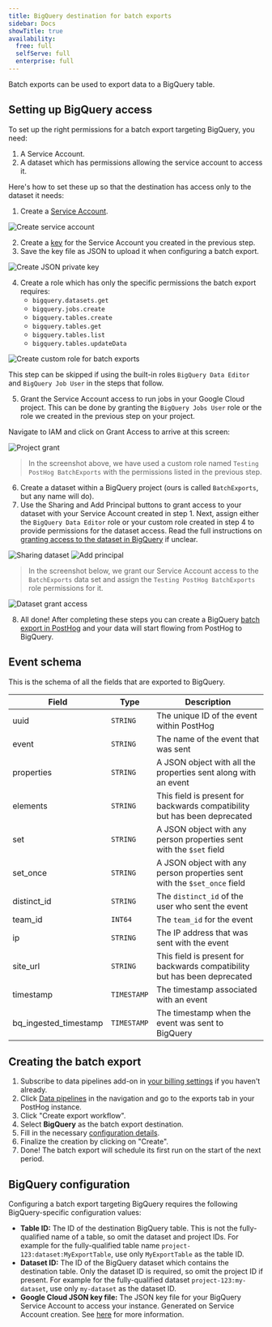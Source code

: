 ```yaml
---
title: BigQuery destination for batch exports
sidebar: Docs
showTitle: true
availability:
  free: full
  selfServe: full
  enterprise: full
---
```


Batch exports can be used to export data to a BigQuery table.

## Setting up BigQuery access

To set up the right permissions for a batch export targeting BigQuery, you need:

1. A Service Account.
2. A dataset which has permissions allowing the service account to access it.

Here's how to set these up so that the destination has access only to the dataset it needs:

1. Create a [Service Account](https://cloud.google.com/iam/docs/service-accounts-create#creating).

![Create service account](https://res.cloudinary.com/dmukukwp6/image/upload/v1710055416/posthog.com/contents/images/docs/batch-exports/bigquery/create-service-account.png)

2. Create a [key](https://cloud.google.com/iam/docs/keys-create-delete#creating) for the Service Account you created in the previous step.
3. Save the key file as JSON to upload it when configuring a batch export.

![Create JSON private key](https://res.cloudinary.com/dmukukwp6/image/upload/v1710055416/posthog.com/contents/images/docs/batch-exports/bigquery/create-private-key-json.png)

4. Create a role which has only the specific permissions the batch export requires:
   * `bigquery.datasets.get`
   * `bigquery.jobs.create`
   * `bigquery.tables.create`
   * `bigquery.tables.get`
   * `bigquery.tables.list`
   * `bigquery.tables.updateData`

![Create custom role for batch exports](https://res.cloudinary.com/dmukukwp6/image/upload/v1710055416/posthog.com/contents/images/docs/batch-exports/bigquery/create-role.png)

This step can be skipped if using the built-in roles `BigQuery Data Editor` and `BigQuery Job User` in the steps that follow.

5. Grant the Service Account access to run jobs in your Google Cloud project. This can be done by granting the `BigQuery Jobs User` role or the role we created in the previous step on your project.

Navigate to IAM and click on Grant Access to arrive at this screen:

![Project grant](https://res.cloudinary.com/dmukukwp6/image/upload/v1710055416/posthog.com/contents/images/docs/batch-exports/bigquery/project-grant.png)

> In the screenshot above, we have used a custom role named `Testing PostHog BatchExports` with the permissions listed in the previous step.

6. Create a dataset within a BigQuery project (ours is called `BatchExports`, but any name will do).
7. Use the Sharing and Add Principal buttons to grant access to your dataset with your Service Account created in step 1. Next, assign either the `BigQuery Data Editor` role or your custom role created in step 4 to provide permissions for the dataset access. Read the full instructions on [granting access to the dataset in BigQuery](https://cloud.google.com/bigquery/docs/control-access-to-resources-iam#grant_access_to_a_dataset) if unclear.

![Sharing dataset](https://res.cloudinary.com/dmukukwp6/image/upload/v1710055416/posthog.com/contents/images/docs/batch-exports/bigquery/dataset-sharing.png)
![Add principal](https://res.cloudinary.com/dmukukwp6/image/upload/v1710055416/posthog.com/contents/images/docs/batch-exports/bigquery/dataset-add-principal.png)

> In the screenshot below, we grant our Service Account access to the `BatchExports` data set and assign the `Testing PostHog BatchExports` role permissions for it.

![Dataset grant access](https://res.cloudinary.com/dmukukwp6/image/upload/v1710055416/posthog.com/contents/images/docs/batch-exports/bigquery/dataset-grant-access.png)

8. All done! After completing these steps you can create a BigQuery [batch export in PostHog](https://app.posthog.com/project/apps?tab=batch_exports) and your data will start flowing from PostHog to BigQuery.

## Event schema

This is the schema of all the fields that are exported to BigQuery.

| Field                 | Type        | Description                                                               |
|-----------------------|-------------|---------------------------------------------------------------------------|
| uuid                  | `STRING`    | The unique ID of the event within PostHog                                 |
| event                 | `STRING`    | The name of the event that was sent                                       |
| properties            | `STRING`    | A JSON object with all the properties sent along with an event            |
| elements              | `STRING`    | This field is present for backwards compatibility but has been deprecated |
| set                   | `STRING`    | A JSON object with any person properties sent with the `$set` field       |
| set_once              | `STRING`    | A JSON object with any person properties sent with the `$set_once` field  |
| distinct_id           | `STRING`    | The `distinct_id` of the user who sent the event                          |
| team_id               | `INT64`     | The `team_id` for the event                                               |
| ip                    | `STRING`    | The IP address that was sent with the event                               |
| site_url              | `STRING`    | This field is present for backwards compatibility but has been deprecated |
| timestamp             | `TIMESTAMP` | The timestamp associated with an event                                    |
| bq_ingested_timestamp | `TIMESTAMP` | The timestamp when the event was sent to BigQuery                         |

## Creating the batch export

1. Subscribe to data pipelines add-on in [your billing settings](https://us.posthog.com/organization/billing) if you haven't already.
2. Click [Data pipelines](https://app.posthog.com/apps) in the navigation and go to the exports tab in your PostHog instance.
3. Click "Create export workflow".
4. Select **BigQuery** as the batch export destination.
5. Fill in the necessary [configuration details](#bigquery-configuration).
6. Finalize the creation by clicking on "Create".
7. Done! The batch export will schedule its first run on the start of the next period.

## BigQuery configuration

Configuring a batch export targeting BigQuery requires the following BigQuery-specific configuration values:
* **Table ID:** The ID of the destination BigQuery table. This is not the fully-qualified name of a table, so omit the dataset and project IDs. For example for the fully-qualified table name `project-123:dataset:MyExportTable`, use only `MyExportTable` as the table ID.
* **Dataset ID:** The ID of the BigQuery dataset which contains the destination table. Only the dataset ID is required, so omit the project ID if present. For example for the fully-qualified dataset `project-123:my-dataset`, use only `my-dataset` as the dataset ID.
* **Google Cloud JSON key file:** The JSON key file for your BigQuery Service Account to access your instance. Generated on Service Account creation. See [here](#setting-up-bigquery-access) for more information.
